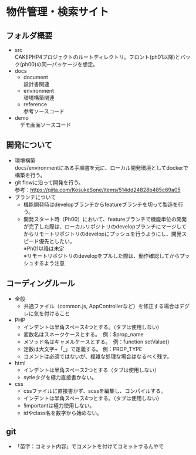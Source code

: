 # 物件管理・検索サイト

## フォルダ概要
- src  
  CAKEPHP4プロジェクトのルートディレクトリ。フロント(ph01以降)とバック(ph00)の同一パッケージを想定。
- docs  
  - document  
    設計書関連
  - environment  
    環境構築関連
  - reference  
    参考ソースコード
- demo  
　デモ画面ソースコード

## 開発について
- 環境構築  
  docs/environmentにある手順書を元に、ローカル開発環境としてdockerで構築を行う。  
- git flowに沿って開発を行う。  
  参考：https://qiita.com/KosukeSone/items/514dd24828b485c69a05
- ブランチについて
   - 機能開発時はdevelopブランチからfeatureブランチを切って製造を行う。
   - 開発スタート時（Ph00）において、featureブランチで機能単位の開発が完了した際は、ローカルリポジトリのdevelopブランチにマージしてからリモートリポジトリのdevelopにプッシュを行うようにし、開発スピード優先としたい。  
   ※Ph01以降は未定  
   ※リモートリポジトリのdevelopをプルした際は、動作確認してからプッシュするよう注意

## コーディングルール
- 全般
  - 共通ファイル（common.js, AppControllerなど）を修正する場合はデグレに気を付けること
- PHP
  - インデントは半角スペース4つとする。（タブは使用しない）
  - 変数名はスネークケースとする。　例：$prop_name
  - メソッド名はキャメルケースとする。　例：function setValue()
  - 定数は大文字+「_」で定義する。 例：PROP_TYPE
  - コメントは必須ではないが、複雑な処理な場合はなるべく残す。
- html
  - インデントは半角スペース2つとする（タブは使用しない）
  - sytleタグを極力直接書かない。
- css
  - cssファイルに直接書かず、scssを編集し、コンパイルする。
  - インデントは半角スペース4つとする。（タブは使用しない）
  - !importantは極力使用しない。
  - idやclass名を数字から始めない。

## git
- 「苗字：コミット内容」でコメントを付けてコミットするんやで

